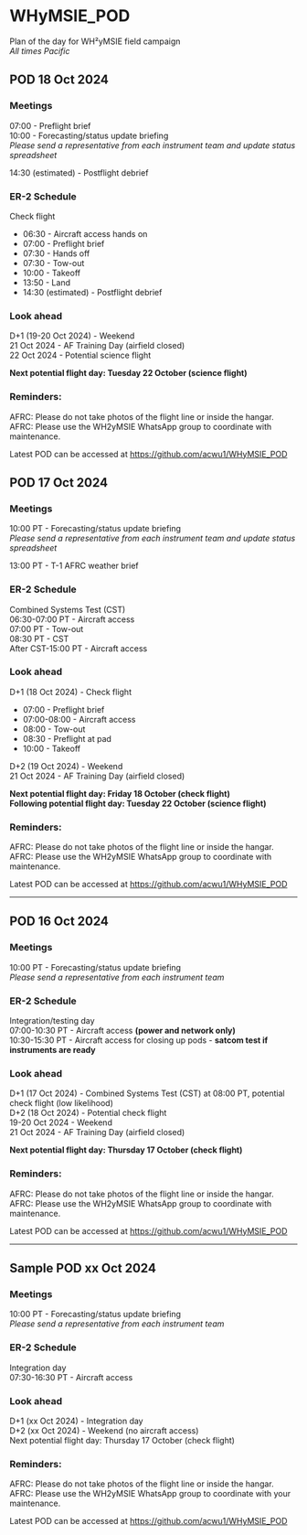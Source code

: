 # WHyMSIE_POD
Plan of the day for WH²yMSIE field campaign  
*All times Pacific*

## POD 18 Oct 2024
### Meetings
07:00 - Preflight brief  
10:00 - Forecasting/status update briefing  
*Please send a representative from each instrument team and update status spreadsheet*  
  
14:30 (estimated) - Postflight debrief

### ER-2 Schedule
Check flight  
- 06:30 - Aircraft access hands on
- 07:00 - Preflight brief
- 07:30 - Hands off
- 07:30 - Tow-out
- 10:00 - Takeoff
- 13:50 - Land  
- 14:30 (estimated) - Postflight debrief  

### Look ahead
D+1 (19-20 Oct 2024) - Weekend    
21 Oct 2024 - AF Training Day (airfield closed)  
22 Oct 2024 - Potential science flight

__Next potential flight day: Tuesday 22 October (science flight)__  

### Reminders:
AFRC: Please do not take photos of the flight line or inside the hangar.  
AFRC: Please use the WH2yMSIE WhatsApp group to coordinate with maintenance.   
  
Latest POD can be accessed at https://github.com/acwu1/WHyMSIE_POD

## POD 17 Oct 2024
### Meetings
10:00 PT - Forecasting/status update briefing  
*Please send a representative from each instrument team and update status spreadsheet*
  
13:00 PT - T-1 AFRC weather brief  


### ER-2 Schedule
Combined Systems Test (CST)  
06:30-07:00 PT - Aircraft access  
07:00 PT - Tow-out  
08:30 PT - CST  
After CST-15:00 PT - Aircraft access  

### Look ahead
D+1 (18 Oct 2024) - Check flight  
- 07:00 - Preflight brief
- 07:00-08:00 - Aircraft access
- 08:00 - Tow-out
- 08:30 - Preflight at pad
- 10:00 - Takeoff

D+2 (19 Oct 2024) - Weekend    
21 Oct 2024 - AF Training Day (airfield closed)  

__Next potential flight day: Friday 18 October (check flight)__  
__Following potential flight day: Tuesday 22 October (science flight)__  

### Reminders:
AFRC: Please do not take photos of the flight line or inside the hangar.  
AFRC: Please use the WH2yMSIE WhatsApp group to coordinate with maintenance.   
  
Latest POD can be accessed at https://github.com/acwu1/WHyMSIE_POD

---

## POD 16 Oct 2024
### Meetings
10:00 PT - Forecasting/status update briefing  
*Please send a representative from each instrument team*

### ER-2 Schedule
Integration/testing day  
07:00-10:30 PT - Aircraft access **(power and network only)**  
10:30-15:30 PT - Aircraft access for closing up pods - **satcom test if instruments are ready**  

### Look ahead
D+1 (17 Oct 2024) - Combined Systems Test (CST) at 08:00 PT, potential check flight (low likelihood)  
D+2 (18 Oct 2024) - Potential check flight  
19-20 Oct 2024 - Weekend  
21 Oct 2024 - AF Training Day (airfield closed)  

__Next potential flight day: Thursday 17 October (check flight)__  

### Reminders:
AFRC: Please do not take photos of the flight line or inside the hangar.  
AFRC: Please use the WH2yMSIE WhatsApp group to coordinate with maintenance.   
  
Latest POD can be accessed at https://github.com/acwu1/WHyMSIE_POD

---

## Sample POD xx Oct 2024
### Meetings
10:00 PT - Forecasting/status update briefing  
*Please send a representative from each instrument team*

### ER-2 Schedule
Integration day  
07:30-16:30 PT - Aircraft access  

### Look ahead
D+1 (xx Oct 2024) - Integration day  
D+2 (xx Oct 2024) - Weekend (no aircraft access)  
Next potential flight day: Thursday 17 October (check flight)

### Reminders:
AFRC: Please do not take photos of the flight line or inside the hangar.  
AFRC: Please use the WH2yMSIE WhatsApp group to coordinate with your maintenance.  
  
Latest POD can be accessed at https://github.com/acwu1/WHyMSIE_POD
